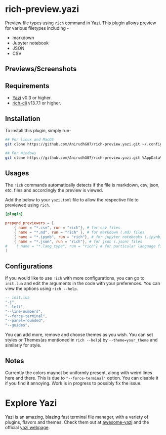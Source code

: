 # rich-preview.yazi

Preview file types using `rich` command in Yazi. This plugin allows preview for various filetypes including -

- markdown
- Jupyter notebook
- JSON
- CSV

## Previews/Screenshots

## Requirements

- [Yazi](https://github.com/sxyazi/yazi) v0.3 or higher.
- [rich-cli](https://github.com/Textualize/rich) v13.7.1 or higher.

## Installation

To install this plugin, simply run-

```bash
## For linux and MacOS
git clone https://github.com/AnirudhG07/rich-preview.yazi.git ~/.config/yazi/plugins/rich-preview.yazi

## For Windows
git clone https://github.com/AnirudhG07/rich-preview.yazi.git %AppData%\yazi\config\plugins\rich-preview.yazi
```

## Usages

The `rich` commands automatically detects if the file is markdown, csv, json, etc. files and accordingly the preview is viewed.

Add the below to your `yazi.toml` file to allow the respective file to previewed using `rich`.

```toml
[plugin]

prepend_previewers = [
    { name = "*.csv", run = "rich"}, # for csv files
    { name = "*.md", run = "rich" }, # for markdown (.md) files
    { name = "*.ipynb", run = "rich"}, # for jupyter notebooks (.ipynb)
    { name = "*.json", run = "rich"}, # for json (.json) files
#    { name = "*.lang_type", run = "rich"} # for particular language files eg. .py, .go., .lua, etc.
]
```

## Configurations

If you would like to use `rich` with more configurations, you can go to `init.lua` and edit the arguments in the code with your preferences. You can view the options using `rich --help`.

```lua
-- init.lua
"-j",
"--left",
"--line-numbers",
"--force-terminal",
"--panel=rounded",
"--guides",
```

You can add more, remove and choose themes as you wish. You can set styles or Themes(as mentioned in `rich --help`) by `--theme=your_theme` and similarly for style.

## Notes

Currently the colors maynot be uniformly present, along with weird lines here and there. This is due to `"--force-terminal"` option. You can disable it if you find it annoying. Work is in progress to possibly fix the issue.

# Explore Yazi

Yazi is an amazing, blazing fast terminal file manager, with a variety of plugins, flavors and themes. Check them out at [awesome-yazi](https://github.com/AnirudhG07/awesome-yazi) and the official [yazi webpage](https://yazi-rs.github.io/).
